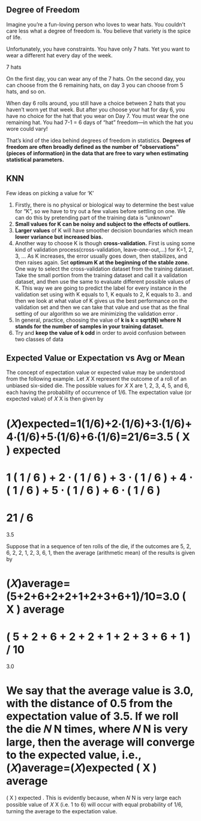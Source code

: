 ## Degree of Freedom
Imagine you’re a fun-loving person who loves to wear hats. You couldn't care less what a degree of freedom is. You believe that variety is the spice of life.

Unfortunately, you have constraints. You have only 7 hats. Yet you want to wear a different hat every day of the week.

7 hats

On the first day, you can wear any of the 7 hats. On the second day, you can choose from the 6 remaining hats, on day 3 you can choose from 5 hats, and so on.

When day 6 rolls around, you still have a choice between 2 hats that you haven’t worn yet that week. But after you choose your hat for day 6, you have no choice for the hat that you wear on Day 7. You must wear the one remaining hat. You had 7-1 = 6 days of “hat” freedom—in which the hat you wore could vary!

That’s kind of the idea behind degrees of freedom in statistics. **Degrees of freedom are often broadly defined as the number of "observations" (pieces of information) in the data that are free to vary when estimating statistical parameters.**

## KNN

Few ideas on picking a value for ‘K’
1) Firstly, there is no physical or biological way to determine the best value for “K”, so we have to try out a few values before settling on one. We can do this by pretending part of the training data is “unknown”
2) **Small values for K can be noisy and subject to the effects of outliers.**
3) **Larger values** of K will have smoother decision boundaries which mean **lower variance but increased bias.**
4) Another way to choose K is though **cross-validation.** First is using some kind of validation process(cross-validation, leave-one-out,...) for K=1, 2, 3, ... As K increases, the error usually goes down, then stabilizes, and then raises again. Set **optimum K at the beginning of the stable zone.**
One way to select the cross-validation dataset from the training dataset. Take the small portion from the training dataset and call it a validation dataset, and then use the same to evaluate different possible values of K. This way we are going to predict the label for every instance in the validation set using with K equals to 1, K equals to 2, K equals to 3.. and then we look at what value of K gives us the best performance on the validation set and then we can take that value and use that as the final setting of our algorithm so we are minimizing the validation error .
5) In general, practice, choosing the value of **k is k = sqrt(N) where N stands for the number of samples in your training dataset.**
6) Try and **keep the value of k odd** in order to avoid confusion between two classes of data


## Expected Value or Expectation vs Avg or Mean

The concept of expectation value or expected value may be understood from the following example. Let 𝑋
X
 represent the outcome of a roll of an unbiased six-sided die. The possible values for 𝑋
X
 are 1, 2, 3, 4, 5, and 6, each having the probability of occurrence of 1/6. The expectation value (or expected value) of 𝑋
X
is then given by

(𝑋)expected=1(1/6)+2⋅(1/6)+3⋅(1/6)+4⋅(1/6)+5⋅(1/6)+6⋅(1/6)=21/6=3.5
(
X
)
expected
=
1
(
1
/
6
)
+
2
⋅
(
1
/
6
)
+
3
⋅
(
1
/
6
)
+
4
⋅
(
1
/
6
)
+
5
⋅
(
1
/
6
)
+
6
⋅
(
1
/
6
)
=
21
/
6
=
3.5

Suppose that in a sequence of ten rolls of the die, if the outcomes are 5, 2, 6, 2, 2, 1, 2, 3, 6, 1, then the average (arithmetic mean) of the results is given by

(𝑋)average=(5+2+6+2+2+1+2+3+6+1)/10=3.0
(
X
)
average
=
(
5
+
2
+
6
+
2
+
2
+
1
+
2
+
3
+
6
+
1
)
/
10
=
3.0

We say that the average value is 3.0, with the distance of 0.5 from the expectation value of 3.5. If we roll the die 𝑁
N
 times, where 𝑁
N
is very large, then the average will converge to the expected value, i.e.,(𝑋)average=(𝑋)expected
(
X
)
average
=
(
X
)
expected
. This is evidently because, when 𝑁
N
 is very large each possible value of 𝑋
X
 (i.e. 1 to 6) will occur with equal probability of 1/6, turning the average to the expectation value.

